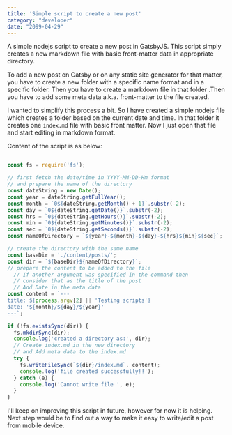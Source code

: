 ```yaml
---
title: 'Simple script to create a new post'
category: "developer"
date: "2099-04-29"
---
```


A simple nodejs script to create a new post in GatsbyJS. This script simply creates a new markdown file with basic front-matter data in appropriate directory.

To add a new post on Gatsby or on any static site generator for that matter, you have to create a new folder with a specific name format and in a specific folder. Then you have to create a markdown file in that folder .Then you have to add some meta data a.k.a. front-matter to the file created.

I wanted to simplify this process a bit. So I have created a simple nodejs file which creates a folder based on the current date and time. In that folder it creates one `index.md` file with basic front matter. Now I just open that file and start editing in markdown format.

Content of the script is as below:
```javascript

const fs = require('fs');

// first fetch the date/time in YYYY-MM-DD-Hm format
// and prepare the name of the directory
const dateString = new Date();
const year = dateString.getFullYear();
const month = `0${dateString.getMonth() + 1}`.substr(-2);
const day = `0${dateString.getDate()}`.substr(-2);
const hrs = `0${dateString.getHours()}`.substr(-2);
const min = `0${dateString.getMinutes()}`.substr(-2);
const sec = `0${dateString.getSeconds()}`.substr(-2);
const nameOfDirectory = `${year}-${month}-${day}-${hrs}${min}${sec}`;

// create the directory with the same name
const baseDir = './content/posts/';
const dir = `${baseDir}${nameOfDirectory}`;
// prepare the content to be added to the file
  // If another argument was specified in the command then
  // consider that as the title of the post
  // Add Date in the meta data
const content = `---
title: ${process.argv[2] || 'Testing scripts'}
date: '${month}/${day}/${year}'
---`;

if (!fs.existsSync(dir)) {
  fs.mkdirSync(dir);
  console.log('created a directory as:', dir);
  // Create index.md in the new directory
  // and Add meta data to the index.md
  try {
    fs.writeFileSync(`${dir}/index.md`, content);
    console.log('file created successfully!!');
  } catch (e) {
    console.log('Cannot write file ', e);
  }
}
```

I'll keep on improving this script in future, however for now it is helping. Next step would be to find out a way to make it easy to write/edit a post from mobile device.
